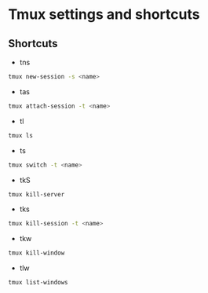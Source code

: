# Tmux settings and shortcuts

## Shortcuts

- tns <name>

```bash
tmux new-session -s <name>
```

- tas <name>

```bash
tmux attach-session -t <name>
```

- tl

```bash
tmux ls
```

- ts <name>

```bash
tmux switch -t <name>
```

- tkS

```bash
tmux kill-server
```

- tks <name>

```bash
tmux kill-session -t <name>
```

- tkw 

```bash
tmux kill-window
```

- tlw

```bash
tmux list-windows
```




